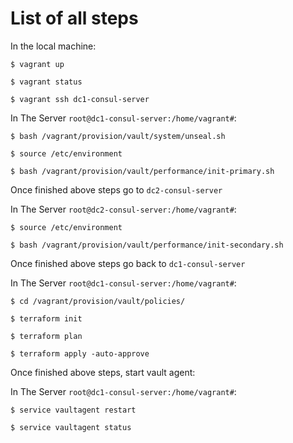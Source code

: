 # List of all steps

In the local machine:

```
$ vagrant up

$ vagrant status

$ vagrant ssh dc1-consul-server
```

In The Server `root@dc1-consul-server:/home/vagrant#`:
```
$ bash /vagrant/provision/vault/system/unseal.sh

$ source /etc/environment

$ bash /vagrant/provision/vault/performance/init-primary.sh
```
Once finished above steps go to `dc2-consul-server`

In The Server `root@dc2-consul-server:/home/vagrant#`:
```
$ source /etc/environment

$ bash /vagrant/provision/vault/performance/init-secondary.sh
```
Once finished above steps go back to `dc1-consul-server`

In The Server `root@dc1-consul-server:/home/vagrant#`:
```
$ cd /vagrant/provision/vault/policies/

$ terraform init

$ terraform plan

$ terraform apply -auto-approve
```
Once finished above steps, start vault agent:

In The Server `root@dc1-consul-server:/home/vagrant#`:
```
$ service vaultagent restart

$ service vaultagent status
```